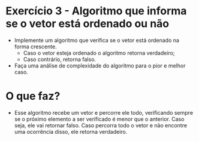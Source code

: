 # Exercício 3 - Algoritmo que informa se o vetor está ordenado ou não

- Implemente um algoritmo que verifica se o vetor está ordenado na forma crescente.
  -  Caso o vetor esteja ordenado o algoritmo retorna verdadeiro;
  -  Caso contrário, retorna falso.
- Faça uma análise de complexidade do algoritmo para o pior e melhor caso.

# O que faz?

- Esse algoritmo recebe um vetor e percorre ele todo, verificando sempre se o próximo elemento a ser verificado é menor que o anterior. Caso seja, ele vai retornar falso. Caso percorra todo o vetor e não encontre uma ocorrência disso, ele retorna verdadeiro.
